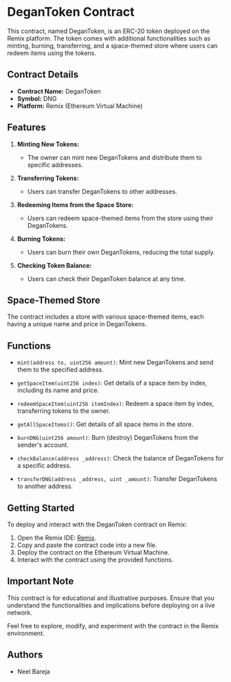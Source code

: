 # DeganToken Contract

This contract, named DeganToken, is an ERC-20 token deployed on the Remix platform. The token comes with additional functionalities such as minting, burning, transferring, and a space-themed store where users can redeem items using the tokens.

## Contract Details

- **Contract Name:** DeganToken
- **Symbol:** DNG
- **Platform:** Remix (Ethereum Virtual Machine)

## Features

1. **Minting New Tokens:**
   - The owner can mint new DeganTokens and distribute them to specific addresses.

2. **Transferring Tokens:**
   - Users can transfer DeganTokens to other addresses.

3. **Redeeming Items from the Space Store:**
   - Users can redeem space-themed items from the store using their DeganTokens.

4. **Burning Tokens:**
   - Users can burn their own DeganTokens, reducing the total supply.

5. **Checking Token Balance:**
   - Users can check their DeganToken balance at any time.

## Space-Themed Store

The contract includes a store with various space-themed items, each having a unique name and price in DeganTokens.


## Functions

- `mint(address to, uint256 amount)`: Mint new DeganTokens and send them to the specified address.

- `getSpaceItem(uint256 index)`: Get details of a space item by index, including its name and price.

- `redeemSpaceItem(uint256 itemIndex)`: Redeem a space item by index, transferring tokens to the owner.

- `getAllSpaceItems()`: Get details of all space items in the store.

- `burnDNG(uint256 amount)`: Burn (destroy) DeganTokens from the sender's account.

- `checkBalance(address _address)`: Check the balance of DeganTokens for a specific address.

- `transferDNG(address _address, uint _amount)`: Transfer DeganTokens to another address.

## Getting Started

To deploy and interact with the DeganToken contract on Remix:

1. Open the Remix IDE: [Remix](https://remix.ethereum.org/).
2. Copy and paste the contract code into a new file.
3. Deploy the contract on the Ethereum Virtual Machine.
4. Interact with the contract using the provided functions.

## Important Note

This contract is for educational and illustrative purposes. Ensure that you understand the functionalities and implications before deploying on a live network.

Feel free to explore, modify, and experiment with the contract in the Remix environment.

## Authors

- Neel Bareja